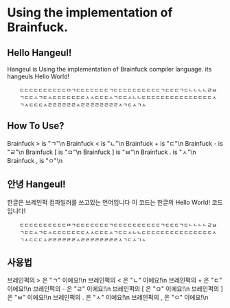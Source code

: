 # Using the implementation of Brainfuck.
## Hello Hangeul!
Hangeul is Using the implementation of Brainfuck compiler language.
its hangeuls Hello World!
``` hangeul
    ㄷㄷㄷㄷㄷㄷㄷㄷㄷㄷㅁㄱㄷㄷㄷㄷㄷㄷㄷㄱㄷㄷㄷㄷㄷㄷㄷㄷㄷㄷㄱㄷㄷㄷㄱㄷㄴㄴㄴㄴㄹㅂ
    ㄱㄷㄷㅅㄱㄷㅅㄷㄷㄷㄷㄷㄷㄷㅅㅅㄷㄷㄷㅅㄱㄷㄷㅅㄴㄴㄷㄷㄷㄷㄷㄷㄷㄷㄷㄷㄷㄷㄷㄷㄷㅅ
    ㄱㅅㄷㄷㄷㅅㄹㄹㄹㄹㄹㄹㅅㄹㄹㄹㄹㄹㄹㄹㄹㅅㄱㄷㅅㄱㅅ
```

## How To Use?

Brainfuck > is "ㄱ"\n
Brainfuck < is "ㄴ"\n
Brainfuck + is "ㄷ"\n
Brainfuck - is "ㄹ"\n
Brainfuck [ is "ㅁ"\n
Brainfuck ] is "ㅂ"\n
Brainfuck . is "ㅅ"\n
Brainfuck ,  is "ㅇ"\n

## 안녕 Hangeul!
한글은 브레인퍽 컴파일러를 쓰고있는 언어입니다
이 코드는 한글의 Hello World! 코드입니다!
``` hangeul
    ㄷㄷㄷㄷㄷㄷㄷㄷㄷㄷㅁㄱㄷㄷㄷㄷㄷㄷㄷㄱㄷㄷㄷㄷㄷㄷㄷㄷㄷㄷㄱㄷㄷㄷㄱㄷㄴㄴㄴㄴㄹㅂ
    ㄱㄷㄷㅅㄱㄷㅅㄷㄷㄷㄷㄷㄷㄷㅅㅅㄷㄷㄷㅅㄱㄷㄷㅅㄴㄴㄷㄷㄷㄷㄷㄷㄷㄷㄷㄷㄷㄷㄷㄷㄷㅅ
    ㄱㅅㄷㄷㄷㅅㄹㄹㄹㄹㄹㄹㅅㄹㄹㄹㄹㄹㄹㄹㄹㅅㄱㄷㅅㄱㅅ
```

## 사용법
브레인퍽의 > 은 "ㄱ" 이에요!\n
브레인퍽의 < 은 "ㄴ" 이에요!\n
브레인퍽의 + 은 "ㄷ" 이에요!\n
브레인퍽의 - 은 "ㄹ" 이에요!\n
브레인퍽의 [ 은 "ㅁ" 이에요!\n
브레인퍽의 ] 은 "ㅂ" 이에요!\n
브레인퍽의 . 은 "ㅅ" 이에요!\n
브레인퍽의 , 은 "ㅇ" 이에요!\n

